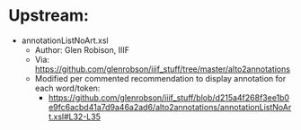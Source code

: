 # Upstream:

- annotationListNoArt.xsl
  - Author: Glen Robison, IIIF
  - Via: https://github.com/glenrobson/iiif_stuff/tree/master/alto2annotations
  - Modified per commented recommendation to display annotation
    for each word/token:
    -  https://github.com/glenrobson/iiif_stuff/blob/d215a4f268f3ee1b0e9fc6acbd41a7d9a46a2ad6/alto2annotations/annotationListNoArt.xsl#L32-L35
